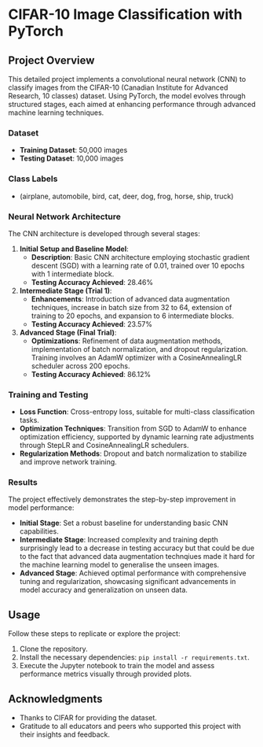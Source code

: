 # CIFAR-10 Image Classification with PyTorch

## Project Overview
This detailed project implements a convolutional neural network (CNN) to classify images from the CIFAR-10 (Canadian Institute for Advanced Research, 10 classes) dataset. Using PyTorch, the model evolves through structured stages, each aimed at enhancing performance through advanced machine learning techniques.

### Dataset
- **Training Dataset**: 50,000 images
- **Testing Dataset**: 10,000 images

### Class Labels
- (airplane, automobile, bird, cat, deer, dog, frog, horse, ship, truck)

### Neural Network Architecture
The CNN architecture is developed through several stages:
1. **Initial Setup and Baseline Model**:
   - **Description**: Basic CNN architecture employing stochastic gradient descent (SGD) with a learning rate of 0.01, trained over 10 epochs with 1 intermediate block.
   - **Testing Accuracy Achieved**: 28.46%
2. **Intermediate Stage (Trial 1)**:
   - **Enhancements**: Introduction of advanced data augmentation techniques, increase in batch size from 32 to 64, extension of training to 20 epochs, and expansion to 6 intermediate blocks.
   - **Testing Accuracy Achieved**: 23.57%
3. **Advanced Stage (Final Trial)**:
   - **Optimizations**: Refinement of data augmentation methods, implementation of batch normalization, and dropout regularization. Training involves an AdamW optimizer with a CosineAnnealingLR scheduler across 200 epochs.
   - **Testing Accuracy Achieved**: 86.12%

### Training and Testing
- **Loss Function**: Cross-entropy loss, suitable for multi-class classification tasks.
- **Optimization Techniques**: Transition from SGD to AdamW to enhance optimization efficiency, supported by dynamic learning rate adjustments through StepLR and CosineAnnealingLR schedulers.
- **Regularization Methods**: Dropout and batch normalization to stabilize and improve network training.

### Results
The project effectively demonstrates the step-by-step improvement in model performance:
- **Initial Stage**: Set a robust baseline for understanding basic CNN capabilities.
- **Intermediate Stage**: Increased complexity and training depth surprisingly lead to a decrease in testing accuracy but that could be due to the fact that advanced data augmentation technqiues made it hard for the machine learning model to generalise the unseen images.
- **Advanced Stage**: Achieved optimal performance with comprehensive tuning and regularization, showcasing significant advancements in model accuracy and generalization on unseen data.

## Usage
Follow these steps to replicate or explore the project:
1. Clone the repository.
2. Install the necessary dependencies: `pip install -r requirements.txt`.
3. Execute the Jupyter notebook to train the model and assess performance metrics visually through provided plots.

## Acknowledgments
- Thanks to CIFAR for providing the dataset.
- Gratitude to all educators and peers who supported this project with their insights and feedback.

